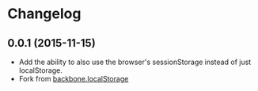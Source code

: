 # Changelog

## 0.0.1 (2015-11-15)

- Add the ability to also use the browser's sessionStorage instead of just localStorage.
- Fork from [backbone.localStorage](https://github.com/jeromegn/Backbone.localStorage)
